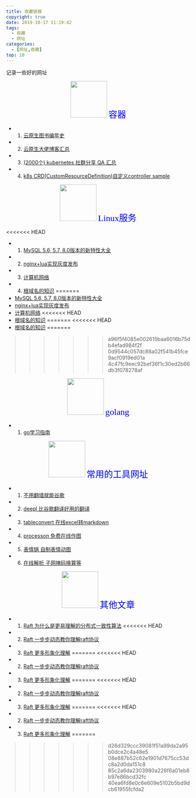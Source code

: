 ```yaml
---
title: 收藏链接
copyright: true
date: 2019-10-17 11:19:42
tags:
  - 收藏
  - 网址
categories:
  - [网址,收藏]
top: 10
---
```

记录一些好的网址
<!-- more -->
   
<center>
<img src="http://zhangzw001.github.io/images/dockerniu.jpeg" width = "100" height = "100" style="border: 0"/>
<font color="blue" face="黑体" size=5> 容器 </font>
</center>

- 1. [云原生图书编年史](https://jimmysong.io/cloud-native/memo/books/)
- 2. [云原生大佬博客汇总](https://zhangzw001.github.io/2019/10/12/13-%E4%BA%91%E5%8E%9F%E7%94%9F%E5%8D%9A%E5%AE%A2%E6%B1%87%E6%80%BB/)
- 3. [(2000个) kubernetes 社群分享 QA 汇总](https://muzi502.github.io/archives/kubernetes-QA.html)
- 4. [k8s CRD(CustomResourceDefinition)自定义controller sample](https://github.com/kubernetes/sample-controller/blob/master/README.md)



<center>
<img src="http://zhangzw001.github.io/images/dockerniu.jpeg" width = "100" height = "100" style="border: 0"/>
<font color="blue" face="黑体" size=5> Linux服务 </font>
</center>

<<<<<<< HEAD
- 1. [MySQL 5.6, 5.7, 8.0版本的新特性大全](https://www.linuxidc.com/Linux/2019-09/160664.htm)
- 2. [nginx+lua实现灰度发布](https://i4t.com/4070.html)
- 3. [计算机网络](https://github.com/CavsZhouyou/Front-End-Interview-Notebook/blob/master/%E8%AE%A1%E7%AE%97%E6%9C%BA%E7%BD%91%E7%BB%9C/%E8%AE%A1%E7%AE%97%E6%9C%BA%E7%BD%91%E7%BB%9C.md)
- 4. [根域名的知识](http://www.ruanyifeng.com/blog/2018/05/root-domain.html)
=======
- [MySQL 5.6, 5.7, 8.0版本的新特性大全](https://www.linuxidc.com/Linux/2019-09/160664.htm)
- [nginx+lua实现灰度发布](https://i4t.com/4070.html)
- [计算机网络](https://github.com/CavsZhouyou/Front-End-Interview-Notebook/blob/master/%E8%AE%A1%E7%AE%97%E6%9C%BA%E7%BD%91%E7%BB%9C/%E8%AE%A1%E7%AE%97%E6%9C%BA%E7%BD%91%E7%BB%9C.md)
<<<<<<< HEAD
- [根域名的知识](http://www.ruanyifeng.com/blog/2018/05/root-domain.html)
=======
<<<<<<< HEAD
- [根域名的知识](http://www.ruanyifeng.com/blog/2018/05/root-domain.html)
=======
>>>>>>> a96f5f4085e002615baa6016b75db4efad984f2f
>>>>>>> 0d9544c057dc88a02f541b45fce9acf0919ed01a
>>>>>>> 4c47fc9eec92bef36f1c30ed2b66db3f078278af

<center>
<img src="http://zhangzw001.github.io/images/dockerniu.jpeg" width = "100" height = "100" style="border: 0"/>
<font color="blue" face="黑体" size=5> golang </font>
</center>


- 1. [go学习指南](https://www.zhihu.com/question/30461290)


<center>
<img src="http://zhangzw001.github.io/images/dockerniu.jpeg" width = "100" height = "100" style="border: 0"/>
<font color="blue" face="黑体" size=5> 常用的工具网址 </font>
</center>

- 1. [不用翻墙就能谷歌](https://google.fuckcloudnative.io/)
- 2. [deepl 比谷歌翻译好用的翻译](https://www.deepl.com/translator)
- 3. [tableconvert 在线excel转markdown](https://tableconvert.com/)
- 4. [processon 免费在线作图](https://www.processon.com/;jsessionid=F837B3EA415204DD1285A90441329673.jvm1)
- 5. [表情锅 自制表情动图](https://app.xuty.tk/static/app/index.html)
- 6. [在线解析 子网掩码换算等](https://www.sojson.com/convert/subnetmask.html)



<center>
<img src="http://zhangzw001.github.io/images/dockerniu.jpeg" width = "100" height = "100" style="border: 0"/>
<font color="blue" face="黑体" size=5> 其他文章 </font>
</center>

- 1. [Raft 为什么是更易理解的分布式一致性算法](https://www.cnblogs.com/mindwind/p/5231986.html)
<<<<<<< HEAD
- 2. [Raft 一步步动态教你理解raft协议](http://thesecretlivesofdata.com/raft/)
- 3. [Raft 更多形象化理解](https://raft.github.io/)
=======
<<<<<<< HEAD
- 2. [Raft 一步步动态教你理解raft协议](http://thesecretlivesofdata.com/raft/)
- 3. [Raft 更多形象化理解](https://raft.github.io/)
=======
<<<<<<< HEAD
- 2. [Raft 一步步动态教你理解raft协议](http://thesecretlivesofdata.com/raft/)
- 3. [Raft 更多形象化理解](https://raft.github.io/)
=======
<<<<<<< HEAD
- 2. [Raft 一步步动态教你理解raft协议](http://thesecretlivesofdata.com/raft/)
- 3. [Raft 更多形象化理解](https://raft.github.io/)
=======
>>>>>>> d26d329ccc39081f51a99da2a95b0dce2c4a48e5
>>>>>>> 08e887b52c62e1901d7675cc53dc8a2d0da151c8
>>>>>>> 85c2a6da2303980a226f6a01eb8b97e86bcd32fc
>>>>>>> 40ea6fd8e0c6e609e5102b5bd9dcb61955fcfda2
